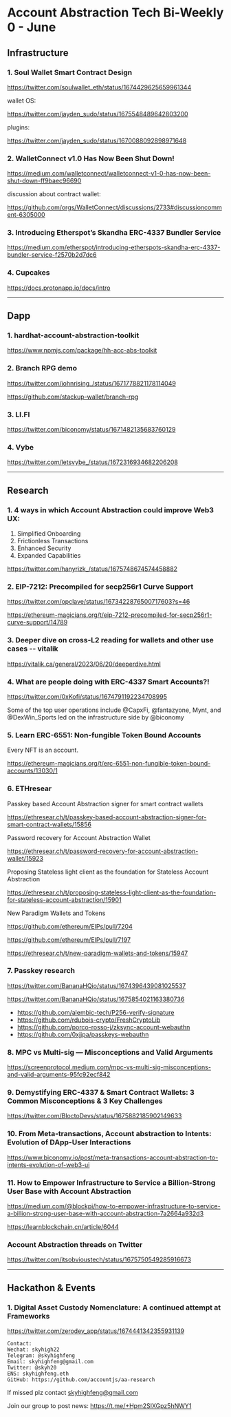 # Account Abstraction Tech Bi-Weekly 0 - June


## Infrastructure

### 1.  Soul Wallet Smart Contract Design

https://twitter.com/soulwallet_eth/status/1674429625659961344

wallet OS:

https://twitter.com/jayden_sudo/status/1675548489642803200

plugins:

https://twitter.com/jayden_sudo/status/1670088092898971648

### 2. WalletConnect v1.0 Has Now Been Shut Down!

https://medium.com/walletconnect/walletconnect-v1-0-has-now-been-shut-down-ff9baec96690

discussion about contract wallet:

https://github.com/orgs/WalletConnect/discussions/2733#discussioncomment-6305000

### 3. Introducing Etherspot’s Skandha ERC-4337 Bundler Service

https://medium.com/etherspot/introducing-etherspots-skandha-erc-4337-bundler-service-f2570b2d7dc6

### 4. Cupcakes

https://docs.protonapp.io/docs/intro

---

## Dapp

### 1. hardhat-account-abstraction-toolkit

https://www.npmjs.com/package/hh-acc-abs-toolkit


### 2. Branch RPG demo

https://twitter.com/johnrising_/status/1671778821178114049

https://github.com/stackup-wallet/branch-rpg

### 3. LI.FI

https://twitter.com/biconomy/status/1671482135683760129

### 4. Vybe

https://twitter.com/letsvybe_/status/1672316934682206208

---
## Research

### 1.  4 ways in which Account Abstraction could improve Web3 UX:

1. Simplified Onboarding
2. Frictionless Transactions
3. Enhanced Security
4. Expanded Capabilities

https://twitter.com/hanyrizk_/status/1675748674574458882

### 2. EIP-7212: Precompiled for secp256r1 Curve Support

https://twitter.com/opclave/status/1673422876500717603?s=46

https://ethereum-magicians.org/t/eip-7212-precompiled-for-secp256r1-curve-support/14789

### 3. Deeper dive on cross-L2 reading for wallets and other use cases -- vitalik

https://vitalik.ca/general/2023/06/20/deeperdive.html

### 4. What are people doing with ERC-4337 Smart Accounts?!

https://twitter.com/0xKofi/status/1674791192234708995

Some of the top user operations include @CapxFi, @fantazyone, Mynt, and @DexWin_Sports led on the infrastructure side by @biconomy

### 5. Learn ERC-6551: Non-fungible Token Bound Accounts

Every NFT is an account.

https://ethereum-magicians.org/t/erc-6551-non-fungible-token-bound-accounts/13030/1

### 6. ETHresear

Passkey based Account Abstraction signer for smart contract wallets

https://ethresear.ch/t/passkey-based-account-abstraction-signer-for-smart-contract-wallets/15856

Password recovery for Account Abstraction Wallet

https://ethresear.ch/t/password-recovery-for-account-abstraction-wallet/15923

Proposing Stateless light client as the foundation for Stateless Account Abstraction

https://ethresear.ch/t/proposing-stateless-light-client-as-the-foundation-for-stateless-account-abstraction/15901


New Paradigm Wallets and Tokens

https://github.com/ethereum/EIPs/pull/7204

https://github.com/ethereum/EIPs/pull/7197

https://ethresear.ch/t/new-paradigm-wallets-and-tokens/15947

### 7. Passkey research

https://twitter.com/BananaHQio/status/1674396439081025537

https://twitter.com/BananaHQio/status/1675854021163380736

- https://github.com/alembic-tech/P256-verify-signature
- https://github.com/rdubois-crypto/FreshCryptoLib
- https://github.com/porco-rosso-j/zksync-account-webauthn
- https://github.com/0xjjpa/passkeys-webauthn

### 8. MPC vs Multi-sig — Misconceptions and Valid Arguments

https://screenprotocol.medium.com/mpc-vs-multi-sig-misconceptions-and-valid-arguments-95fc92ecf842

### 9. Demystifying ERC-4337 & Smart Contract Wallets: 3 Common Misconceptions & 3 Key Challenges

https://twitter.com/BloctoDevs/status/1675882185902149633

### 10. From Meta-transactions, Account abstraction to Intents: Evolution of DApp-User Interactions

https://www.biconomy.io/post/meta-transactions-account-abstraction-to-intents-evolution-of-web3-ui

### 11. How to Empower Infrastructure to Service a Billion-Strong User Base with Account Abstraction

https://medium.com/@blockpi/how-to-empower-infrastructure-to-service-a-billion-strong-user-base-with-account-abstraction-7a2664a932d3

https://learnblockchain.cn/article/6044

### Account Abstraction threads on Twitter

https://twitter.com/itsobvioustech/status/1675750549285916673

---
## Hackathon & Events

### 1. Digital Asset Custody Nomenclature: A continued attempt at Frameworks

https://twitter.com/zerodev_app/status/1674441342355931139

```
Contact:
Wechat: skyhigh22
Telegram: @skyhighfeng
Email: skyhighfeng@gmail.com
Twitter: @skyh20
ENS: skyhighfeng.eth
GitHub: https://github.com/accountjs/aa-research
```

If missed plz contact skyhighfeng@gmail.com

Join our group to post news: https://t.me/+Hpm2SIXGpz5hNWY1